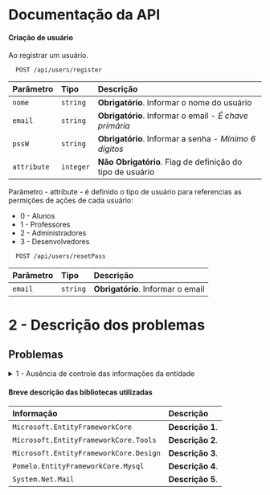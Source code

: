 # Documentação da API

#### Criação de usuário

Ao registrar um usuário.

```http
  POST /api/users/register
```
| Parâmetro        | Tipo       | Descrição                                                 |
| :--------------- | :-------   | :---------------------------------------------------      |
| `nome`           | `string`   | **Obrigatório**. Informar o nome do usuário               |
| `email`          | `string`   | **Obrigatório**. Informar o email - _É chave primária_    |
| `pssW`           | `string`   | **Obrigatório**. Informar a senha - _Mínimo 6 dígitos_    |
| `attribute`      | `integer`  | **Não Obrigatório**. Flag de definição do tipo de usuário |

Parâmetro - attribute - é definido o tipo de usuário para referencias as permições de ações de cada usuário:

* 0 - Alunos
* 1 - Professores
* 2 - Administradores
* 3 - Desenvolvedores

```http
  POST /api/users/resetPass
```
| Parâmetro        | Tipo       | Descrição                                                 |
| :--------------- | :-------   | :---------------------------------------------------      |
| `email`          | `string`   | **Obrigatório**. Informar o email                         |

# 2 - Descrição dos problemas

## Problemas

<details><summary>1 - Ausência de controle das informações da entidade</summary>
    <p>
        <table>
            <tbody>
                <tr>
                    <th style="width: 25%;">
                        Problema
                    </th>
                    <td>
                        Ausência de controle das informações da entidade 
                    </td>
                </tr>
                <tr>
                    <th style="width: 25%;">
                        Afeta
                    </th>
                    <td>
                        Entidade/Diretoria/Funcionários
                    </td>
                </tr>
                <tr>
                    <th style="width: 25%;">
                        Impacto
                    </th>
                    <td>
                        Dificuldade em atender as exigências da LGPD pela ausência de segmentação no controle de acesso.
                    </td>
                </tr>
                <tr>
                    <th style="width: 25%;">
                        Solução
                    </th>
                    <td>
                        Virtualização dos dados e restrição de acesso às informações através de do sistema via autenticação e autorização dos usuários.
                    </td>
                </tr>
            </tbody>
        </table>
    </p>
</details>

#### Breve descrição das bibliotecas utilizadas

| Informação                                 | Descrição                                                 |
| :------------------------------------------| :-------------------------------------------------------- |
| `Microsoft.EntityFrameworkCore`            | **Descrição 1**.                                          |
| `Microsoft.EntityFrameworkCore.Tools`      | **Descrição 2**.                                          |
| `Microsoft.EntityFrameworkCore.Design`     | **Descrição 3**.                                          |
| `Pomelo.EntityFrameworkCore.Mysql`         | **Descrição 4**.                                          |
| `System.Net.Mail`                          | **Descrição 5**.                                          |


